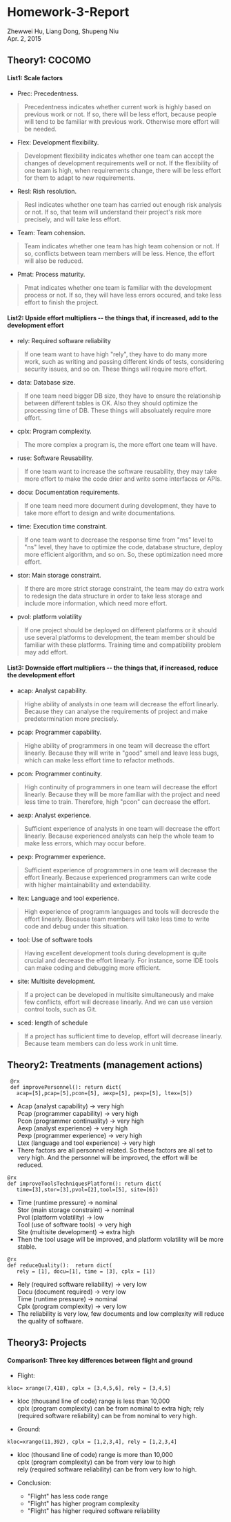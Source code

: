 # Homework-3-Report
Zhewwei Hu, Liang Dong, Shupeng Niu<br/>
Apr. 2, 2015

## Theory1: COCOMO
#### List1: Scale factors

- Prec: Precedentness. 
> Precedentness indicates whether current work is highly based on previous work or not. If so, there will be less effort, because people will tend to be familiar with previous work. Otherwise more effort will be needed.

- Flex: Development flexibility.
> Development flexibility indicates whether one team can accept the changes of development requirements well or not. If the flexibility of one team is high, when requirements change, there will be less effort for them to adapt to new requirements.

- Resl: Rish resolution.
> Resl indicates whether one team has carried out enough risk analysis or not. If so, that team will understand their project's risk more precisely, and will take less effort.

- Team: Team cohension.
> Team indicates whether one team has high team cohension or not. If so, conflicts between team members will be less. Hence, the effort will also be reduced.

- Pmat: Process maturity.
> Pmat indicates whether one team is familiar with the development process or not. If so, they will have less errors occured, and take less effort to finish the project.

#### List2: Upside effort multipliers -- the things that, if increased, add to the development effort
- rely: Required software reliability
> If one team want to have high "rely", they have to do many more work, such as writing and passing different kinds of tests, considering security issues, and so on. These things will require more effort.

- data: Database size.
> If one team need bigger DB size, they have to ensure the relationship between different tables is OK. Also they should optimize the processing time of DB. These things will absoluately require more effort.

- cplx: Program complexity.
> The more complex a program is, the more effort one team will have.

- ruse: Software Reusability.
> If one team want to increase the software reusability, they may take more effort to make the code drier and write some interfaces or APIs.

- docu: Documentation requirements.
> If one team need more document during development,  they have to take more effort to design and write documentations.

- time: Execution time constraint.
> If one team want to decrease the response time from "ms" level to "ns" level, they have to optimize the code, database structure, deploy more efficient algorithm, and so on. So, these optimization need more effort.

- stor: Main storage constraint.
> If there are more strict storage constraint, the team may do extra work to redesign the data structure in order to take less storage and include more information, which need more effort.

- pvol: platform volatility
> If one project should be deployed on different platforms or it should use several platforms to development, the team member should be familiar with these platforms. Training time and compatibility problem may add effort.
 
#### List3: Downside effort multipliers -- the things that, if increased, reduce the development effort

- acap: Analyst capability.
> Highe ability of analysts in one team will decrease the effort linearly. Because they can analyse the requirements of project and make predetermination more precisely.

- pcap: Programmer capability.
> Highe ability of programmers in one team will decrease the effort linearly. Because they will write in "good" smell and leave less bugs, which can make less effort time to refactor methods.

- pcon: Programmer continuity.
> High continuity of programmers in one team will decrease the effort linearly. Because they will be more familiar with the project and need less time to train. Therefore, high "pcon" can decrease the effort.

- aexp: Analyst experience.
> Sufficient experience of analysts in one team will decrease the effort linearly. Because experienced analysts can help the whole team to make less errors, which may occur before.

- pexp: Programmer experience.
> Sufficient experience of programmers in one team will decrease the effort linearly. Because experienced programmers can write code with higher maintainability and extendability.

- ltex: Language and tool experience.
> High experience of programm languages and tools will decresde the effort linearly. Because team members will take less time to write code and debug under this situation.

- tool: Use of software tools
> Having excellent development tools during development is quite crucial and decrease the effort linearly. For instance, some IDE tools can make coding and debugging more efficient.

- site: Multisite development.
> If a project can be developed in multisite simultaneously and make few conflicts, effort will decrease linearly. And we can use version control tools, such as Git.

- sced: length of schedule
> If a project has sufficient time to develop, effort will decrease linearly. Because team members can do less work in unit time.

## Theory2: Treatments (management actions)
```
 @rx
 def improvePersonnel(): return dict(
   acap=[5],pcap=[5],pcon=[5], aexp=[5], pexp=[5], ltex=[5])
```
- Acap (analyst capability) -> very high<br/>
 Pcap (programmer capability) -> very high<br/>
 Pcon (programmer continuality) -> very high<br/>
 Aexp (analyst experience) -> very high<br/>
 Pexp (programmer experience) -> very high<br/>
 Ltex (language and tool experience) -> very high<br/>
- There factors are all personnel related. So these factors are all set to very high. And the personnel will be improved, the effort will be reduced.

```
@rx
def improveToolsTechniquesPlatform(): return dict(
   time=[3],stor=[3],pvol=[2],tool=[5], site=[6])
```
- Time (runtime pressure) -> nominal<br/>
Stor (main storage constraint) -> nominal<br/>
Pvol (platform volatility) -> low<br/>
Tool (use of software tools) -> very high<br/>
Site (multisite development) -> extra high<br/>
- Then the tool usage will be improved, and platform volatility will be more stable.

```
@rx
def reduceQuality():  return dict(
   rely = [1], docu=[1], time = [3], cplx = [1])
```
- Rely (required software reliability) -> very low<br/>
Docu (document required) -> very low<br/>
Time (runtime pressure) -> nominal<br/>
Cplx (program complexity) -> very low<br/>
- The reliability is very low, few documents and low complexity will reduce the quality of software.

## Theory3: Projects
#### Comparison1: Three key differences between flight and ground
- Flight:
```
kloc= xrange(7,418), cplx = [3,4,5,6], rely = [3,4,5]
```
  -	kloc (thousand line of code) range is less than 10,000<br/>
		cplx (program complexity) can be from nominal to extra high;
		rely (required software reliability) can be from nominal to very high.

-	Ground:
```
kloc=xrange(11,392), cplx = [1,2,3,4], rely = [1,2,3,4]
```
  -	kloc (thousand line of code) range is more than 10,000<br/>
		cplx (program complexity) can be from very low to high<br/>
		rely (required software reliability) can be from very low to high.

- Conclusion:
  - "Flight" has less code range
  - "Flight" has higher program complexity
  - "Flight" has higher required software reliability
